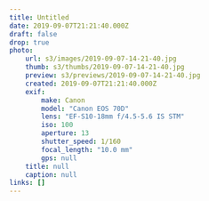 ```yaml
---
title: Untitled
date: 2019-09-07T21:21:40.000Z
draft: false
drop: true
photo:
    url: s3/images/2019-09-07-14-21-40.jpg
    thumb: s3/thumbs/2019-09-07-14-21-40.jpg
    preview: s3/previews/2019-09-07-14-21-40.jpg
    created: 2019-09-07T21:21:40.000Z
    exif:
        make: Canon
        model: "Canon EOS 70D"
        lens: "EF-S10-18mm f/4.5-5.6 IS STM"
        iso: 100
        aperture: 13
        shutter_speed: 1/160
        focal_length: "10.0 mm"
        gps: null
    title: null
    caption: null
links: []
---
```

